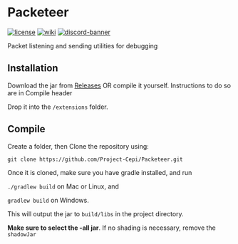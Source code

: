 # Packeteer
[![license](https://img.shields.io/github/license/Project-Cepi/Packeteer?style=for-the-badge&color=b2204c)](../LICENSE)
[![wiki](https://img.shields.io/badge/documentation-wiki-74aad6?style=for-the-badge)](https://project-cepi.github.io/)
[![discord-banner](https://img.shields.io/discord/706185253441634317?label=discord&style=for-the-badge&color=7289da)](https://discord.cepi.world/8K8WMGV)

Packet listening and sending utilities for debugging

## Installation

Download the jar from [Releases](https://github.com/Project-Cepi/Packeteer/releases)
OR compile it yourself. Instructions to do so are in Compile header

Drop it into the `/extensions` folder.

## Compile

Create a folder, then
Clone the repository using:

`git clone https://github.com/Project-Cepi/Packeteer.git`

Once it is cloned, make sure you have gradle installed, and run

`./gradlew build` on Mac or Linux, and

`gradlew build` on Windows.

This will output the jar to `build/libs` in the project directory.

**Make sure to select the -all jar**. If no shading is necessary, remove the `shadowJar`
